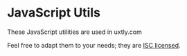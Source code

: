 # JavaScript Utils

These JavaScript utilities are used in uxtly.com

Feel free to adapt them to your needs; they are [ISC licensed](./LICENSE).

